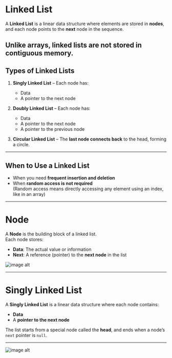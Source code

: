 # Linked List

A **Linked List** is a linear data structure where elements are stored in **nodes**, and each node points to the **next** node in the sequence.

Unlike arrays, **linked lists are not stored in contiguous memory**.
---
## Types of Linked Lists

1. **Singly Linked List** – Each node has:
   - Data
   - A pointer to the next node

2. **Doubly Linked List** – Each node has:
   - Data
   - A pointer to the next node
   - A pointer to the previous node

3. **Circular Linked List** – The **last node connects back** to the head, forming a circle.

---
## When to Use a Linked List
- When you need **frequent insertion and deletion**
- When **random access is not required**  
  (Random access means directly accessing any element using an index, like in an array)
---
# Node
A **Node** is the building block of a linked list.  
Each node stores:

- **Data**: The actual value or information
- **Next**: A reference (pointer) to the **next node** in the list

![image alt]([https://raw.githubusercontent.com/TadaKakehashi/Data-Structures-/653a8a05d0d25938ad1c5a887fcf519959025fe6/LinkedList/Images/Node.png](https://github.com/TadaKakehashi/Data-Structures-/blob/653a8a05d0d25938ad1c5a887fcf519959025fe6/LinkedList/Images/Node.png))

---

# Singly Linked List

A **Singly Linked List** is a linear data structure where each node contains:

- **Data**
- A **pointer to the next node**

The list starts from a special node called the **head**, and ends when a node’s `next` pointer is `null`.

---


![image alt]([https://raw.githubusercontent.com/TadaKakehashi/Data-Structures-/26637454968bc4c71e1704eb9f3d8114d626e98d/LinkedList/Images/LinkedList1.png](https://github.com/TadaKakehashi/Data-Structures-/blob/8b86b1e34592d4d75a9867166e2aba4d891d9f0c/LinkedList/Images/LinkedList1.png))

